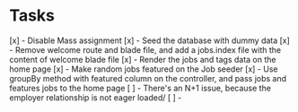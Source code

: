 # Tasks

[x] - Disable Mass assignment
[x] - Seed the database with dummy data
[x] - Remove welcome route and blade file, and add a jobs.index file with the content of welcome blade file
[x] - Render the jobs and tags data on the home page
[x] - Make random jobs featured on the Job seeder
[x] - Use groupBy method with featured column on the controller, and pass jobs and features jobs to the home page
[ ] - There's an N+1 issue, because the employer relationship is not eager loaded/
[ ] -
